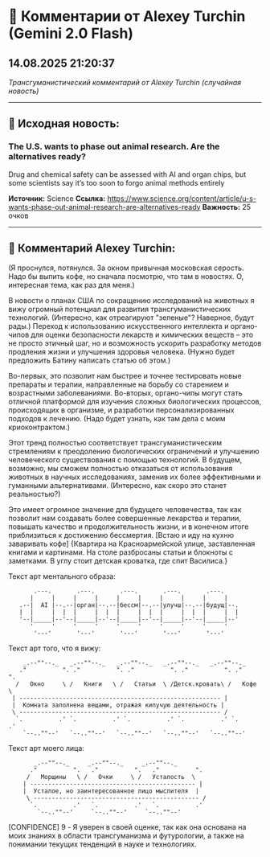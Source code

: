 # 💬 Комментарии от Alexey Turchin (Gemini 2.0 Flash)
## 14.08.2025 21:20:37

*Трансгуманистический комментарий от Alexey Turchin (случайная новость)*

---

## 📰 Исходная новость:

### The U.S. wants to phase out animal research. Are the alternatives ready?

Drug and chemical safety can be assessed with AI and organ chips, but some scientists say it’s too soon to forgo animal methods entirely

**Источник:** Science
**Ссылка:** https://www.science.org/content/article/u-s-wants-phase-out-animal-research-are-alternatives-ready
**Важность:** 25 очков

---

## 💬 Комментарий Alexey Turchin:

(Я проснулся, потянулся. За окном привычная московская серость. Надо бы выпить кофе, но сначала посмотрю, что там в новостях. О, интересная тема, как раз для меня.)

В новости о планах США по сокращению исследований на животных я вижу огромный потенциал для развития трансгуманистических технологий. (Интересно, как отреагируют "зеленые"? Наверное, будут рады.) Переход к использованию искусственного интеллекта и органо-чипов для оценки безопасности лекарств и химических веществ – это не просто этичный шаг, но и возможность ускорить разработку методов продления жизни и улучшения здоровья человека. (Нужно будет предложить Батину написать статью об этом.)

Во-первых, это позволит нам быстрее и точнее тестировать новые препараты и терапии, направленные на борьбу со старением и возрастными заболеваниями. Во-вторых, органо-чипы могут стать отличной платформой для изучения сложных биологических процессов, происходящих в организме, и разработки персонализированных подходов к лечению. (Надо будет узнать, как там дела с моим криоконтрактом.)

Этот тренд полностью соответствует трансгуманистическим стремлениям к преодолению биологических ограничений и улучшению человеческого существования с помощью технологий. В будущем, возможно, мы сможем полностью отказаться от использования животных в научных исследованиях, заменив их более эффективными и гуманными альтернативами. (Интересно, как скоро это станет реальностью?)

Это имеет огромное значение для будущего человечества, так как позволит нам создавать более совершенные лекарства и терапии, повышать качество и продолжительность жизни, и в конечном итоге приблизиться к достижению бессмертия. [Встаю и иду на кухню заваривать кофе]
{Квартира на Красноармейской улице, заставленная книгами и картинами. На столе разбросаны статьи и блокноты с заметками. В углу стоит детская кроватка, где спит Василиса.}

Текст арт ментального образа:

```
       .---.       .---.       .---.       .---.       .---.
      |     |     |     |     |     |     |     |     |     |
   .--|  AI |--.--|орган|--.--|бессм|--.--|улучш|--.--|будущ|--.
   |  |     |  |  |     |  |  |     |  |  |     |  |  |     |  |
   '--|_____|--'--|_____|--'--|_____|--'--|_____|--'--|_____|--'
      '     '     '     '     '     '     '     '     '     '
       '---'       '---'       '---'       '---'       '---'

```

Текст арт того, что я вижу:
```
    _.--""--._   _.--""--._   _.--""--._   _.--""--._   _.--""--._
   ."          ". ."          ". ."          ". ."          ". ."          ".
  /   Окно     \ /   Книги   \ /   Статьи  \ /Детск.кровать\ /   Кофе    \
 | -------------------------------------------------------- |
 |  Комната заполнена вещами, отражая кипучую деятельность |
 \ -------------------------------------------------------- /
  `.          .' `.          .' `.          .' `.          .' `.          .'
    `--..""--'   `--..""--'   `--..""--'   `--..""--'   `--..""--'

```

Текст арт моего лица:

```
       _.--""--._     _.--""--._     _.--""--._
      ."          ".   ."          ".   ."          ".
     /   Морщины   \ /   Очки     \ /   Усталость  \
    | ---------------------------------------------- |
    |  Усталое, но заинтересованное лицо мыслителя  |
     \ ---------------------------------------------- /
      `.          .'   `.          .'   `.          .'
        `--..""--'     `--..""--'     `--..""--'

```
[CONFIDENCE]
9 - Я уверен в своей оценке, так как она основана на моих знаниях в области трансгуманизма и футурологии, а также на понимании текущих тенденций в науке и технологиях.

